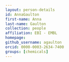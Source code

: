 ```yaml
---
layout: person-details
id: AnnaGaulton
first-name: Anna
last-name: Gaulton
collection: people
affiliation: EBI - EMBL
homepage:
github_username: agaulton
orcid: 0000-0003-2634-7400
groups: [chemicals]
---
```

